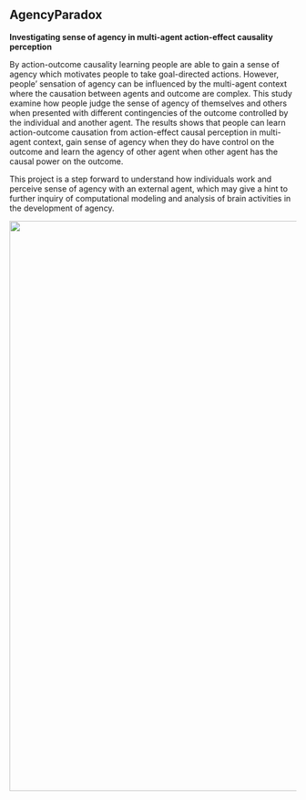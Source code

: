 ## AgencyParadox
**Investigating sense of agency in multi-agent action-effect causality perception** 

By action-outcome causality learning people are able to gain a sense of agency which motivates people to take goal-directed actions. However, people’ sensation of agency can be influenced by the multi-agent context where the causation between agents and outcome are complex. This study examine how people judge the sense of agency of themselves and others when presented with different contingencies of the outcome controlled by the individual and another agent. The results shows that people can learn action-outcome causation from action-effect causal perception in multi-agent context, gain sense of agency when they do have control on the outcome and learn the agency of other agent when other agent has the causal power on the outcome.


This project is a step forward to understand how individuals work and perceive sense of agency with an external agent, which may give a hint to further inquiry of computational modeling and analysis of brain activities in the development of agency.



<img src="https://github.com/Xianqing98/sense-of-agency/blob/main/%E6%88%AA%E5%B1%8F2022-08-28%2016.57.12.png" align="left" width="1000px">
